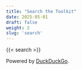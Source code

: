 ```yaml
---
title: "Search the Toolkit"
date: 2025-05-01
draft: false
weight: 2
slug: 'search'
---
```


{{< search >}}

Powered by [DuckDuckGo](https://duckduckgo.com/).
